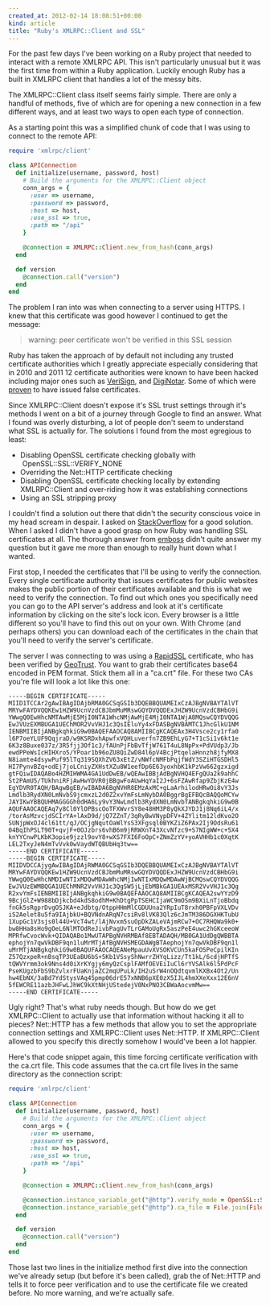 ```yaml
---
created_at: 2012-02-14 18:08:51+00:00
kind: article
title: "Ruby's XMLRPC::Client and SSL"
---
```


For the past few days I've been working on a Ruby project that needed to
interact with a remote XMLRPC API. This isn't particularly unusual but it was
the first time from within a Ruby application. Luckily enough Ruby has a built
in XMLRPC client that handles a lot of the messy bits.

The XMLRPC::Client class itself seems fairly simple. There are only a handful
of methods, five of which are for opening a new connection in a few different
ways, and at least two ways to open each type of connection.

As a starting point this was a simplified chunk of code that I was using to
connect to the remote API:

```ruby
require 'xmlrpc/client'

class APIConnection
  def initialize(username, password, host)
    # Build the arguments for the XMLRPC::Client object
    conn_args = {
      :user => username,
      :password => password,
      :host => host,
      :use_ssl => true,
      :path => "/api"
    }

    @connection = XMLRPC::Client.new_from_hash(conn_args)
  end

  def version
    @connection.call("version")
  end
end
```

The problem I ran into was when connecting to a server using HTTPS. I knew that
this certificate was good however I continued to get the message:

> warning: peer certificate won't be verified in this SSL session

Ruby has taken the approach of by default not including any trusted certificate
authorities which I greatly appreciate especially considering that in 2010 and
2011 12 certificate authorities were known to have been hacked including major
ones such as [VeriSign][1], and [DigiNotar][2]. Some of which were [proven][3]
to have issued false certificates.

Since XMLRPC::Client doesn't expose it's SSL trust settings through it's
methods I went on a bit of a journey through Google to find an answer. What I
found was overly disturbing, a lot of people don't seem to understand what SSL
is actually for. The solutions I found from the most egregious to least:

* Disabling OpenSSL certificate checking globally with
  OpenSSL::SSL::VERIFY_NONE
* Overriding the Net::HTTP certificate checking
* Disabling OpenSSL certificate checking locally by extending XMLRPC::Client
  and over-riding how it was establishing connections
* Using an SSL stripping proxy

I couldn't find a solution out there that didn't the security conscious voice
in my head scream in despair. I asked on [StackOverflow][4] for a good
solution. When I asked I didn't have a good grasp on how Ruby was handling SSL
certificates at all. The thorough answer from [emboss][5] didn't quite answer
my question but it gave me more than enough to really hunt down what I wanted.

First stop, I needed the certificates that I'll be using to verify the
connection. Every single certificate authority that issues certificates for
public websites makes the public portion of their certificates available and
this is what we need to verify the connection. To find out which ones you
specifically need you can go to the API server's address and look at it's
certificate information by clicking on the site's lock icon. Every browser is a
little different so you'll have to find this out on your own. With Chrome (and
perhaps others) you can download each of the certificates in the chain that
you'll need to verify the server's certificate.

The server I was connecting to was using a [RapidSSL][6] certificate, who has
been verified by [GeoTrust][7]. You want to grab their certificates base64
encoded in PEM format. Stick them all in a "ca.crt" file. For these two CAs
you're file will look a lot like this one:

```
-----BEGIN CERTIFICATE-----
MIID1TCCAr2gAwIBAgIDAjbRMA0GCSqGSIb3DQEBBQUAMEIxCzAJBgNVBAYTAlVT
MRYwFAYDVQQKEw1HZW9UcnVzdCBJbmMuMRswGQYDVQQDExJHZW9UcnVzdCBHbG9i
YWwgQ0EwHhcNMTAwMjE5MjI0NTA1WhcNMjAwMjE4MjI0NTA1WjA8MQswCQYDVQQG
EwJVUzEXMBUGA1UEChMOR2VvVHJ1c3QsIEluYy4xFDASBgNVBAMTC1JhcGlkU1NM
IENBMIIBIjANBgkqhkiG9w0BAQEFAAOCAQ8AMIIBCgKCAQEAx3H4Vsce2cy1rfa0
l6P7oeYLUF9QqjraD/w9KSRDxhApwfxVQHLuverfn7ZB9EhLyG7+T1cSi1v6kt1e
6K3z8Buxe037z/3R5fjj3Of1c3/fAUnPjFbBvTfjW761T4uL8NpPx+PdVUdp3/Jb
ewdPPeWsIcHIHXro5/YPoar1b96oZU8QiZwD84l6pV4BcjPtqelaHnnzh8jfyMX8
N8iamte4dsywPuf95lTq319SQXhZV63xEtZ/vNWfcNMFbPqjfWdY3SZiHTGSDHl5
HI7PynvBZq+odEj7joLCniyZXHstXZu8W1eefDp6E63yoxhbK1kPzVw662gzxigd
gtFQiwIDAQABo4HZMIHWMA4GA1UdDwEB/wQEAwIBBjAdBgNVHQ4EFgQUa2k9ahhC
St2PAmU5/TUkhniRFjAwHwYDVR0jBBgwFoAUwHqYaI2J+6sFZAwRfap9ZbjKzE4w
EgYDVR0TAQH/BAgwBgEB/wIBADA6BgNVHR8EMzAxMC+gLaArhilodHRwOi8vY3Js
Lmdlb3RydXN0LmNvbS9jcmxzL2d0Z2xvYmFsLmNybDA0BggrBgEFBQcBAQQoMCYw
JAYIKwYBBQUHMAGGGGh0dHA6Ly9vY3NwLmdlb3RydXN0LmNvbTANBgkqhkiG9w0B
AQUFAAOCAQEAq7y8Cl0YlOPBscOoTFXWvrSY8e48HM3P8yQkXJYDJ1j8Nq6iL4/x
/torAsMzvcjdSCIrYA+lAxD9d/jQ7ZZnT/3qRyBwVNypDFV+4ZYlitm12ldKvo2O
SUNjpWxOJ4cl61tt/qJ/OCjgNqutOaWlYsS3XFgsql0BYKZiZ6PAx2Ij9OdsRu61
04BqIhPSLT90T+qvjF+0OJzbrs6vhB6m9jRRWXnT43XcvNfzc9+S7NIgWW+c+5X4
knYYCnwPLKbK3opie9jzzl9ovY8+wXS7FXI6FoOpC+ZNmZzYV+yoAVHHb1c0XqtK
LEL2TxyJeN4mTvVvk0wVaydWTQBUbHq3tw==
-----END CERTIFICATE-----
-----BEGIN CERTIFICATE-----
MIIDVDCCAjygAwIBAgIDAjRWMA0GCSqGSIb3DQEBBQUAMEIxCzAJBgNVBAYTAlVT
MRYwFAYDVQQKEw1HZW9UcnVzdCBJbmMuMRswGQYDVQQDExJHZW9UcnVzdCBHbG9i
YWwgQ0EwHhcNMDIwNTIxMDQwMDAwWhcNMjIwNTIxMDQwMDAwWjBCMQswCQYDVQQG
EwJVUzEWMBQGA1UEChMNR2VvVHJ1c3QgSW5jLjEbMBkGA1UEAxMSR2VvVHJ1c3Qg
R2xvYmFsIENBMIIBIjANBgkqhkiG9w0BAQEFAAOCAQ8AMIIBCgKCAQEA2swYYzD9
9BcjGlZ+W988bDjkcbd4kdS8odhM+KhDtgPpTSEHCIjaWC9mOSm9BXiLnTjoBbdq
fnGk5sRgprDvgOSJKA+eJdbtg/OtppHHmMlCGDUUna2YRpIuT8rxh0PBFpVXLVDv
iS2Aelet8u5fa9IAjbkU+BQVNdnARqN7csiRv8lVK83Qlz6cJmTM386DGXHKTubU
1XupGc1V3sjs0l44U+VcT4wt/lAjNvxm5suOpDkZALeVAjmRCw7+OC7RHQWa9k0+
bw8HHa8sHo9gOeL6NlMTOdReJivbPagUvTLrGAMoUgRx5aszPeE4uwc2hGKceeoW
MPRfwCvocWvk+QIDAQABo1MwUTAPBgNVHRMBAf8EBTADAQH/MB0GA1UdDgQWBBTA
ephojYn7qwVkDBF9qn1luMrMTjAfBgNVHSMEGDAWgBTAephojYn7qwVkDBF9qn1l
uMrMTjANBgkqhkiG9w0BAQUFAAOCAQEANeMpauUvXVSOKVCUn5kaFOSPeCpilKIn
Z57QzxpeR+nBsqTP3UEaBU6bS+5Kb1VSsyShNwrrZHYqLizz/Tt1kL/6cdjHPTfS
tQWVYrmm3ok9Nns4d0iXrKYgjy6myQzCsplFAMfOEVEiIuCl6rYVSAlk6l5PdPcF
PseKUgzbFbS9bZvlxrFUaKnjaZC2mqUPuLk/IH2uSrW4nOQdtqvmlKXBx4Ot2/Un
hw4EbNX/3aBd7YdStysVAq45pmp06drE57xNNB6pXE0zX5IJL4hmXXeXxx12E6nV
5fEWCRE11azbJHFwLJhWC9kXtNHjUStedejV0NxPNO3CBWaAocvmMw==
-----END CERTIFICATE-----
```

Ugly right? That's what ruby needs though. But how do we get XMLRPC::Client to
actually use that information without hacking it all to pieces? Net::HTTP has a
few methods that allow you to set the appropriate connection settings and
XMLRPC::Client uses Net::HTTP. If XMLRPC::Client allowed to you specify this
directly somehow I would've been a lot happier.

Here's that code snippet again, this time forcing certificate verification with
the ca.crt file. This code assumes that the ca.crt file lives in the same
directory as the connection script:

```ruby
require 'xmlrpc/client'

class APIConnection
  def initialize(username, password, host)
    # Build the arguments for the XMLRPC::Client object
    conn_args = {
      :user => username,
      :password => password,
      :host => host,
      :use_ssl => true,
      :path => "/api"
    }

    @connection = XMLRPC::Client.new_from_hash(conn_args)

    @connection.instance_variable_get("@http").verify_mode = OpenSSL::SSL::VERIFY_PEER
    @connection.instance_variable_get("@http").ca_file = File.join(File.dirname(__FILE__), "ca.crt")
  end

  def version
    @connection.call("version")
  end
end
```

Those last two lines in the initialize method first dive into the connection
we've already setup (but before it's been called), grab the of Net::HTTP and
tells it to force peer verification and to use the certificate file we created
before. No more warning, and we're actually safe.

[1]: http://www.informationweek.com/news/security/management/232600406
[2]: http://www.symantec.com/connect/blogs/diginotar-ssl-breach-update
[3]: http://nakedsecurity.sophos.com/2011/08/29/falsely-issued-google-ssl-certificate-in-the-wild-for-more-than-5-weeks/
[4]: http://stackoverflow.com/questions/9199660/why-is-ruby-unable-to-verify-an-ssl-certificate
[5]: http://stackoverflow.com/a/9238221/95114
[6]: http://www.rapidssl.com/
[7]: http://www.geotrust.com/

